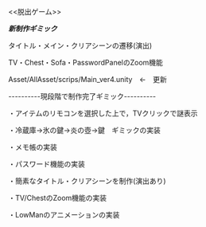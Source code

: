 <<脱出ゲーム>>

*****新制作ギミック*****

タイトル・メイン・クリアシーンの遷移(演出)

TV・Chest・Sofa・PasswordPanelのZoom機能


Asset/AllAsset/scrips/Main_ver4.unity　←　更新

----------現段階で制作完了ギミック----------

・アイテムのリモコンを選択した上で，TVクリックで謎表示

・冷蔵庫→氷の鍵→炎の壺→鍵　ギミックの実装

・メモ帳の実装

・パスワード機能の実装

・簡素なタイトル・クリアシーンを制作(演出あり)

・TV/ChestのZoom機能の実装

・LowManのアニメーションの実装
